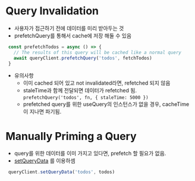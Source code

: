 # Query Invalidation

* 사용자가 접근하기 전에 데이터를 미리 받아두는 것
* prefetchQuery를 통해서 cache에 저장 해둘 수 있음

```javascript
 const prefetchTodos = async () => {
   // The results of this query will be cached like a normal query
   await queryClient.prefetchQuery('todos', fetchTodos)
 }
```
* 유의사항
  * 이미 cached 되어 있고 not invalidated라면, refetched 되지 않음
  * staleTime과 함께 전달되면 데이터가 refetched 됨. ```prefetchQuery('todos', fn, { staleTime: 5000 })```
  * prefetched query를 위한 useQuery의 인스턴스가 없을 경우, cacheTime이 지나면 파기됨.

# Manually Priming a Query
* query를 위한 데이터를 이미 가지고 있다면, prefetch 할 필요가 없음.
* [setQueryData](https://react-query-v2.tanstack.com/reference/QueryClient#queryclientsetquerydata)
를 이용하셈
```javascript
 queryClient.setQueryData('todos', todos)
```
